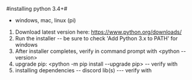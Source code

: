 #installing python 3.4+#
- windows, mac, linux (pi)
1. Download latest version here: https://www.python.org/downloads/
2. Run the installer
  -- be sure to check 'Add Python 3.x to PATH' for windows
3. After installer completes, verify in command prompt with <python --version>
4. upgrade pip: <python -m pip install --upgrade pip>
  -- verify with <pip list>
5. installing dependencies
  -- discord lib(s) <pip install discord>
    --- verify with <pip list>

